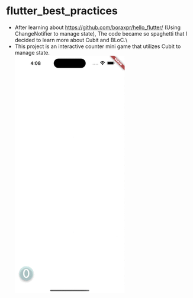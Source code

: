 # flutter_best_practices

- After learning about https://github.com/boraxpr/hello_flutter/ (Using ChangeNotifier to manage state), The code became so spaghetti that I decided to learn more about Cubit and BLoC.\
- This project is an interactive counter mini game that utilizes Cubit to manage state.\
!['Demo GIF'](screenshot/demo.gif)
